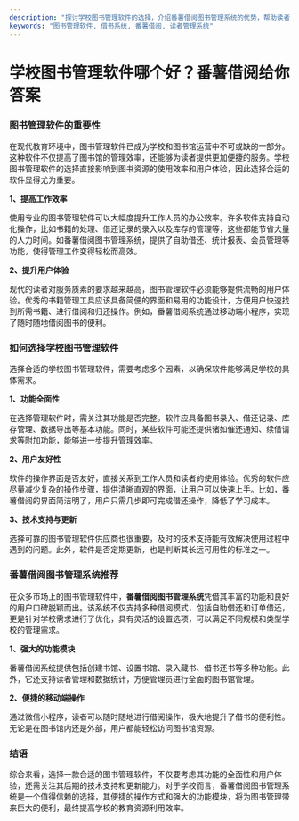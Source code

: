 ```yaml
---
description: "探讨学校图书管理软件的选择，介绍番薯借阅图书管理系统的优势，帮助读者更好地管理图书馆资源。"
keywords: "图书管理软件, 借书系统, 番薯借阅, 读者管理系统"
---
```

# 学校图书管理软件哪个好？番薯借阅给你答案

### 图书管理软件的重要性

在现代教育环境中，图书管理软件已成为学校和图书馆运营中不可或缺的一部分。这种软件不仅提高了图书馆的管理效率，还能够为读者提供更加便捷的服务。学校图书管理软件的选择直接影响到图书资源的使用效率和用户体验，因此选择合适的软件显得尤为重要。

**1、提高工作效率**

使用专业的图书管理软件可以大幅度提升工作人员的办公效率。许多软件支持自动化操作，比如书籍的处理、借还记录的录入以及库存的管理等，这些都能节省大量的人力时间。如番薯借阅图书管理系统，提供了自助借还、统计报表、会员管理等功能，使得管理工作变得轻松而高效。

**2、提升用户体验**

现代的读者对服务质素的要求越来越高，图书管理软件必须能够提供流畅的用户体验。优秀的书籍管理工具应该具备简便的界面和易用的功能设计，方便用户快速找到所需书籍、进行借阅和归还操作。例如，番薯借阅系统通过移动端小程序，实现了随时随地借阅图书的便利。

### 如何选择学校图书管理软件

选择合适的学校图书管理软件，需要考虑多个因素，以确保软件能够满足学校的具体需求。

**1、功能全面性**

在选择管理软件时，需关注其功能是否完整。软件应具备图书录入、借还记录、库存管理、数据导出等基本功能。同时，某些软件可能还提供诸如催还通知、续借请求等附加功能，能够进一步提升管理效率。

**2、用户友好性**

软件的操作界面是否友好，直接关系到工作人员和读者的使用体验。优秀的软件应尽量减少复杂的操作步骤，提供清晰直观的界面，让用户可以快速上手。比如，番薯借阅的界面简洁明了，用户只需几步即可完成借还操作，降低了学习成本。

**3、技术支持与更新**

选择可靠的图书管理软件供应商也很重要，及时的技术支持能有效解决使用过程中遇到的问题。此外，软件是否定期更新，也是判断其长远可用性的标准之一。

### 番薯借阅图书管理系统推荐

在众多市场上的图书管理软件中，**番薯借阅图书管理系统**凭借其丰富的功能和良好的用户口碑脱颖而出。该系统不仅支持多种借阅模式，包括自助借还和订单借还，更是针对学校需求进行了优化，具有灵活的设置选项，可以满足不同规模和类型学校的管理需求。

**1、强大的功能模块**

番薯借阅系统提供包括创建书馆、设置书馆、录入藏书、借书还书等多种功能。此外，它还支持读者管理和数据统计，方便管理员进行全面的图书馆管理。

**2、便捷的移动端操作**

通过微信小程序，读者可以随时随地进行借阅操作，极大地提升了借书的便利性。无论是在图书馆内还是外部，用户都能轻松访问图书馆资源。

### 结语

综合来看，选择一款合适的图书管理软件，不仅要考虑其功能的全面性和用户体验，还需关注其后期的技术支持和更新能力。对于学校而言，番薯借阅图书管理系统是一个值得信赖的选择，其便捷的操作方式和强大的功能模块，将为图书管理带来巨大的便利，最终提高学校的教育资源利用效率。
